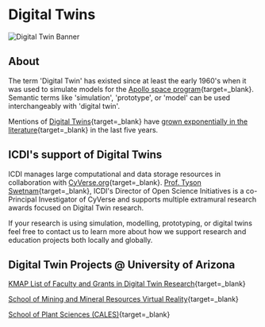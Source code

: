 # Digital Twins

![Digital Twin Banner](assets/tree.jpeg)

## About

The term 'Digital Twin' has existed since at least the early 1960's when it was used to simulate models for the [Apollo space program](https://ntrs.nasa.gov/citations/20210023699){target=_blank}. Semantic terms like 'simulation', 'prototype', or 'model' can be used interchangeably with 'digital twin'. 

Mentions of [Digital Twins](https://doi.org/10.1016/j.cirpj.2020.02.002){target=_blank} have [grown exponentially in the literature](https://pubmed.ncbi.nlm.nih.gov/?term=digital+twin&sort=){target=_blank} in the last five years.

## ICDI's support of Digital Twins

ICDI manages large computational and data storage resources in collaboration with [CyVerse.org](https://cyverse.org){target=_blank}. [Prof. Tyson Swetnam](https://datainsight.arizona.edu/person/tyson-swetnam){target=_blank}, ICDI's Director of Open Science Initiatives is a co-Principal Investigator of CyVerse and supports multiple extramural research awards focused on Digital Twin research.

If your research is using simulation, modelling, prototyping, or digital twins feel free to contact us to learn more about how we support research and education projects both locally and globally. 

## Digital Twin Projects @ University of Arizona

[KMAP List of Faculty and Grants in Digital Twin Research](https://kmap.arizona.edu/map/topics/digital%20twins){target=_blank} 

[School of Mining and Mineral Resources Virtual Reality](https://news.engineering.arizona.edu/news/mine-comes-classroom){target=_blank} 

[School of Plant Sciences (CALES)](https://news.arizona.edu/news/u-partners-project-combining-ai-virtual-reality-and-agriculture){target=_blank} 

## 